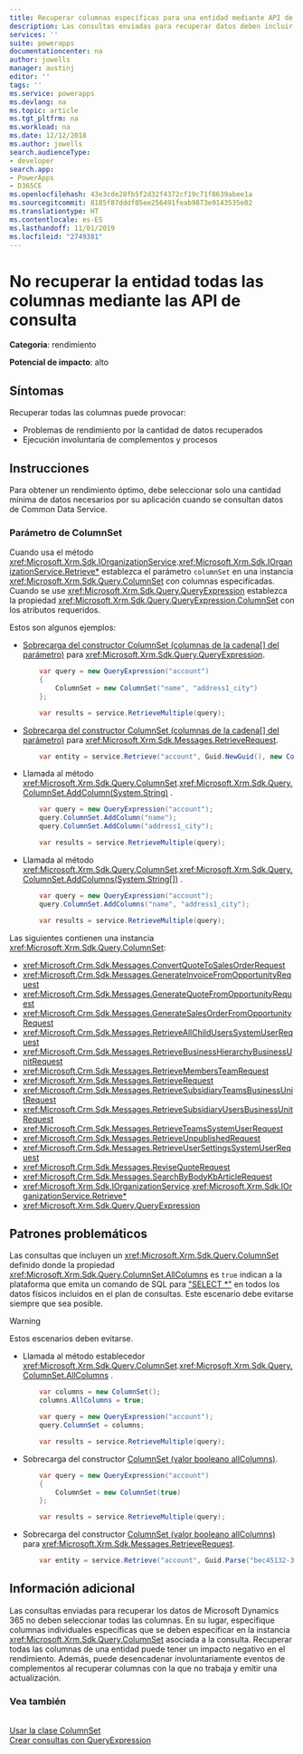 ```yaml
---
title: Recuperar columnas específicas para una entidad mediante API de consulta | MicrosoftDocs
description: Las consultas enviadas para recuperar datos deben incluir columnas específicas en la instancia de ColumnSet asociadas a la consulta en lugar de a todas las columnas.
services: ''
suite: powerapps
documentationcenter: na
author: jowells
manager: austinj
editor: ''
tags: ''
ms.service: powerapps
ms.devlang: na
ms.topic: article
ms.tgt_pltfrm: na
ms.workload: na
ms.date: 12/12/2018
ms.author: jowells
search.audienceType:
- developer
search.app:
- PowerApps
- D365CE
ms.openlocfilehash: 43e3cde28fb5f2d32f4372cf19c71f8639abee1a
ms.sourcegitcommit: 8185f87dddf05ee256491feab9873e9143535e02
ms.translationtype: HT
ms.contentlocale: es-ES
ms.lasthandoff: 11/01/2019
ms.locfileid: "2749381"
---
```

# <a name="do-not-retrieve-entity-all-columns-via-query-apis"></a>No recuperar la entidad todas las columnas mediante las API de consulta

**Categoría**: rendimiento

**Potencial de impacto**: alto

<a name='symptoms'></a>

## <a name="symptoms"></a>Síntomas

Recuperar todas las columnas puede provocar:

- Problemas de rendimiento por la cantidad de datos recuperados
- Ejecución involuntaria de complementos y procesos

<a name='guidance'></a>

## <a name="guidance"></a>Instrucciones

Para obtener un rendimiento óptimo, debe seleccionar solo una cantidad mínima de datos necesarios por su aplicación cuando se consultan datos de Common Data Service. 

### <a name="columnset-parameter"></a>Parámetro de ColumnSet

Cuando usa el método <xref:Microsoft.Xrm.Sdk.IOrganizationService>.<xref:Microsoft.Xrm.Sdk.IOrganizationService.Retrieve*> establezca el parámetro `columnSet` en una instancia <xref:Microsoft.Xrm.Sdk.Query.ColumnSet> con columnas especificadas.  Cuando se use <xref:Microsoft.Xrm.Sdk.Query.QueryExpression> establezca la propiedad <xref:Microsoft.Xrm.Sdk.Query.QueryExpression.ColumnSet> con los atributos requeridos.

Estos son algunos ejemplos:

- [Sobrecarga del constructor ColumnSet (columnas de la cadena[] del parámetro)](/dotnet/api/microsoft.xrm.sdk.query.columnset.-ctor#Microsoft_Xrm_Sdk_Query_ColumnSet__ctor_System_String___) para <xref:Microsoft.Xrm.Sdk.Query.QueryExpression>.

    ```csharp
        var query = new QueryExpression("account")
        {
            ColumnSet = new ColumnSet("name", "address1_city")
        };

        var results = service.RetrieveMultiple(query);
    ```

- [Sobrecarga del constructor ColumnSet (columnas de la cadena[] del parámetro)](/dotnet/api/microsoft.xrm.sdk.query.columnset.-ctor#Microsoft_Xrm_Sdk_Query_ColumnSet__ctor_System_String___) para <xref:Microsoft.Xrm.Sdk.Messages.RetrieveRequest>.

    ```csharp
        var entity = service.Retrieve("account", Guid.NewGuid(), new ColumnSet("name", "address1_city"));
    ```

- Llamada al método <xref:Microsoft.Xrm.Sdk.Query.ColumnSet>.<xref:Microsoft.Xrm.Sdk.Query.ColumnSet.AddColumn(System.String)> .

    ```csharp
        var query = new QueryExpression("account");
        query.ColumnSet.AddColumn("name");
        query.ColumnSet.AddColumn("address1_city");

        var results = service.RetrieveMultiple(query);
    ```

- Llamada al método <xref:Microsoft.Xrm.Sdk.Query.ColumnSet>.<xref:Microsoft.Xrm.Sdk.Query.ColumnSet.AddColumns(System.String[])> .

    ```csharp
        var query = new QueryExpression("account");
        query.ColumnSet.AddColumns("name", "address1_city");

        var results = service.RetrieveMultiple(query);
    ```

Las siguientes contienen una instancia <xref:Microsoft.Xrm.Sdk.Query.ColumnSet>:

- <xref:Microsoft.Crm.Sdk.Messages.ConvertQuoteToSalesOrderRequest>
- <xref:Microsoft.Crm.Sdk.Messages.GenerateInvoiceFromOpportunityRequest>
- <xref:Microsoft.Crm.Sdk.Messages.GenerateQuoteFromOpportunityRequest>
- <xref:Microsoft.Crm.Sdk.Messages.GenerateSalesOrderFromOpportunityRequest>
- <xref:Microsoft.Crm.Sdk.Messages.RetrieveAllChildUsersSystemUserRequest>
- <xref:Microsoft.Crm.Sdk.Messages.RetrieveBusinessHierarchyBusinessUnitRequest>
- <xref:Microsoft.Crm.Sdk.Messages.RetrieveMembersTeamRequest>
- <xref:Microsoft.Xrm.Sdk.Messages.RetrieveRequest>
- <xref:Microsoft.Crm.Sdk.Messages.RetrieveSubsidiaryTeamsBusinessUnitRequest>
- <xref:Microsoft.Crm.Sdk.Messages.RetrieveSubsidiaryUsersBusinessUnitRequest>
- <xref:Microsoft.Crm.Sdk.Messages.RetrieveTeamsSystemUserRequest>
- <xref:Microsoft.Crm.Sdk.Messages.RetrieveUnpublishedRequest>
- <xref:Microsoft.Crm.Sdk.Messages.RetrieveUserSettingsSystemUserRequest>
- <xref:Microsoft.Crm.Sdk.Messages.ReviseQuoteRequest>
- <xref:Microsoft.Crm.Sdk.Messages.SearchByBodyKbArticleRequest>
- <xref:Microsoft.Xrm.Sdk.IOrganizationService>.<xref:Microsoft.Xrm.Sdk.IOrganizationService.Retrieve*>
- <xref:Microsoft.Xrm.Sdk.Query.QueryExpression>

<a name='problem'></a>

## <a name="problematic-patterns"></a>Patrones problemáticos

Las consultas que incluyen un <xref:Microsoft.Xrm.Sdk.Query.ColumnSet> definido donde la propiedad <xref:Microsoft.Xrm.Sdk.Query.ColumnSet.AllColumns> es `true` indican a la plataforma que emita un comando de SQL para ["SELECT *"](https://technet.microsoft.com/library/ms189287.aspx) en todos los datos físicos incluidos en el plan de consultas.  Este escenario debe evitarse siempre que sea posible.

> [!WARNING]
> Estos escenarios deben evitarse.

- Llamada al método establecedor <xref:Microsoft.Xrm.Sdk.Query.ColumnSet>.<xref:Microsoft.Xrm.Sdk.Query.ColumnSet.AllColumns> .

    ```csharp
        var columns = new ColumnSet();
        columns.AllColumns = true;

        var query = new QueryExpression("account");
        query.ColumnSet = columns;

        var results = service.RetrieveMultiple(query);
    ```

- Sobrecarga del constructor [ColumnSet (valor booleano allColumns)](/dotnet/api/microsoft.xrm.sdk.query.columnset.-ctor#Microsoft_Xrm_Sdk_Query_ColumnSet__ctor_System_Boolean_).

    ```csharp
        var query = new QueryExpression("account")
        {
            ColumnSet = new ColumnSet(true)
        };

        var results = service.RetrieveMultiple(query);
    ```

- Sobrecarga del constructor [ColumnSet (valor booleano allColumns)](/dotnet/api/microsoft.xrm.sdk.query.columnset.-ctor#Microsoft_Xrm_Sdk_Query_ColumnSet__ctor_System_Boolean_) para <xref:Microsoft.Xrm.Sdk.Messages.RetrieveRequest>.

    ```csharp
        var entity = service.Retrieve("account", Guid.Parse("bec45132-392a-4617-b935-a64ef04738e4"), new ColumnSet(true));
    ```

<a name='additional'></a>

## <a name="additional-information"></a>Información adicional

Las consultas enviadas para recuperar los datos de Microsoft Dynamics 365 no deben seleccionar todas las columnas.  En su lugar, especifique columnas individuales específicas que se deben especificar en la instancia <xref:Microsoft.Xrm.Sdk.Query.ColumnSet> asociada a la consulta. Recuperar todas las columnas de una entidad puede tener un impacto negativo en el rendimiento. Además, puede desencadenar involuntariamente eventos de complementos al recuperar columnas con la que no trabaja y emitir una actualización.

<a name='seealso'></a>

### <a name="see-also"></a>Vea también

<xref href="Microsoft.Xrm.Sdk.Query.ColumnSet?text=ColumnSet Class" /><br />
[Usar la clase ColumnSet](../../org-service/use-the-columnset-class.md)<br />
[Crear consultas con QueryExpression](../../org-service/build-queries-with-queryexpression.md)<br />